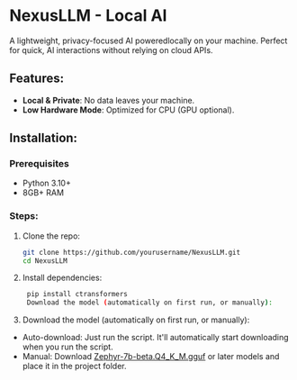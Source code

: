 # NexusLLM - Local AI 

A lightweight, privacy-focused AI poweredlocally on your machine. Perfect for quick, AI interactions without relying on cloud APIs.

## Features:
- **Local & Private**: No data leaves your machine.  
- **Low Hardware Mode**: Optimized for CPU (GPU optional).   

## Installation:
### Prerequisites
- Python 3.10+  
- 8GB+ RAM 

### Steps:
1. Clone the repo:  
   ```bash
   git clone https://github.com/yourusername/NexusLLM.git
   cd NexusLLM
   
2. Install dependencies:

   ```bash
    pip install ctransformers
    Download the model (automatically on first run, or manually):

3. Download the model (automatically on first run, or manually):
- Auto-download: Just run the script. It'll automatically start downloading when you run the script.
- Manual: Download [Zephyr-7b-beta.Q4_K_M.gguf](https://huggingface.co/TheBloke/zephyr-7B-beta-GGUF) or later models and place it in the project folder.
